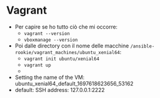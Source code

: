 # Vagrant
* Per capire se ho tutto ciò che mi occorre:
  * `vagrant --version`
  * `vboxmanage --version`
* Poi dalle directory con il nome delle macchine `/ansible-rookie/vagrant_machines/ubuntu_xenial64`:
  * `vagrant init ubuntu/xenial64`
  * `vagrant up`
  * 
* Setting the name of the VM: ubuntu_xenial64_default_1697618623656_53162
* default: SSH address: 127.0.0.1:2222
